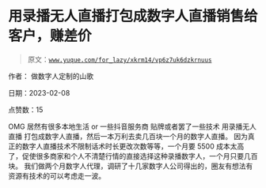 # 用录播无人直播打包成数字人直播销售给客户，赚差价

> 原文：[`www.yuque.com/for_lazy/xkrm14/vp6z7uk6dzkrnuus`](https://www.yuque.com/for_lazy/xkrm14/vp6z7uk6dzkrnuus)

作者： 做数字人定制的山歌

日期：2023-02-08

点赞数：15

OMG 居然有很多本地生活 or 一些抖音服务商 贴牌或者罢了一些技术 用录播无人直播 打包成数字人直播，然后一本万利去卖几百块一个月的数字人直播。 因为真正的数字人直播技术不限制话术时长更改次数等等，一个月要 5500 成本太高了，促使很多商家和个人不清楚行情的直接选择这种录播数字人，一个月只要几百块。 我们做两个月数字人代理，调研了十几家数字人公司得出的，圈友有想法有资源有技术的可以考虑走一波。


